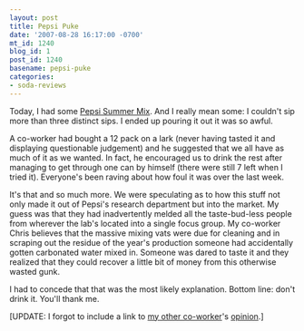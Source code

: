 ```yaml
---
layout: post
title: Pepsi Puke
date: '2007-08-28 16:17:00 -0700'
mt_id: 1240
blog_id: 1
post_id: 1240
basename: pepsi-puke
categories:
- soda-reviews
---
```

<p>
Today, I had some <a href="http://pepsi.com/whatshot/summermix/" title="What's Not is more like it.">Pepsi Summer Mix</a>. And I really mean some: I couldn't sip more than three distinct sips. I ended up pouring it out it was so awful.
</p>
<p>
A co-worker had bought a 12 pack on a lark (never having tasted it and displaying questionable judgement) and he suggested that we all have as much of it as we wanted. In fact, he encouraged us to drink the rest after managing to get through one can by himself (there were still 7 left when I tried it). Everyone's been raving about how foul it was over the last week.
</p>
<p>
It's that and so much more. We were speculating as to how this stuff not only made it out of Pepsi's research department but into the market. My guess was that they had inadvertently melded all the taste-bud-less people from wherever the lab's located into a single focus group. My co-worker Chris believes that the massive mixing vats were due for cleaning and in scraping out the residue of the year's production someone had accidentally gotten carbonated water mixed in. Someone was dared to taste it and they realized that they could recover a little bit of money from this otherwise wasted gunk.
</p>
<p>
I had to concede that that was the most likely explanation. Bottom line: don't drink it. You'll thank me.
</p>
<p>
[UPDATE: I forgot to include a link to <a href="http://www.danesparza.us/">my other co-worker</a>'s <a href="http://www.flickr.com/photos/danesparza/1216517263/" title="Hmm, he works on a Flickr competitor and yet uses Flickr. I smell disloyalty!">opinion</a>.]
</p>
